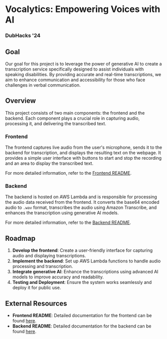 # Vocalytics: Empowering Voices with AI
### DubHacks '24

## Goal

Our goal for this project is to leverage the power of generative AI to create a transcription service specifically designed to assist individuals with speaking disabilities. By providing accurate and real-time transcriptions, we aim to enhance communication and accessibility for those who face challenges in verbal communication.

## Overview

This project consists of two main components: the frontend and the backend. Each component plays a crucial role in capturing audio, processing it, and delivering the transcribed text.

### Frontend

The frontend captures live audio from the user's microphone, sends it to the backend for transcription, and displays the resulting text on the webpage. It provides a simple user interface with buttons to start and stop the recording and an area to display the transcribed text.

For more detailed information, refer to the [Frontend README](frontend/README.md).

### Backend

The backend is hosted on AWS Lambda and is responsible for processing the audio data received from the frontend. It converts the base64 encoded audio to `.wav` format, transcribes the audio using Amazon Transcribe, and enhances the transcription using generative AI models.

For more detailed information, refer to the [Backend README](backend/README.md).

## Roadmap

1. **Develop the frontend**: Create a user-friendly interface for capturing audio and displaying transcriptions.
2. **Implement the backend**: Set up AWS Lambda functions to handle audio processing and transcription.
3. **Integrate generative AI**: Enhance the transcriptions using advanced AI models to improve accuracy and readability.
4. **Testing and Deployment**: Ensure the system works seamlessly and deploy it for public use.

## External Resources

- **Frontend README**: Detailed documentation for the frontend can be found [here](frontend/README.md).
- **Backend README**: Detailed documentation for the backend can be found [here](backend/README.md).
